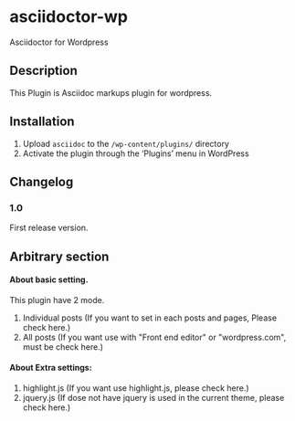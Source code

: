 # asciidoctor-wp
Asciidoctor for Wordpress

## Description

This Plugin is Asciidoc markups plugin for wordpress.

## Installation

1. Upload `asciidoc` to the `/wp-content/plugins/` directory
2. Activate the plugin through the ‘Plugins’ menu in WordPress

## Changelog

### 1.0
First release version.	


## Arbitrary section

#### About basic setting.

This plugin have 2 mode.
1. Individual posts (If you want to set in each posts and pages, Please check here.)
2. All posts (If you want use with "Front end editor" or "wordpress.com", must be check here.)

#### About Extra settings:

1. highlight.js (If you want use highlight.js, please check here.)
2. jquery.js (If dose not have jquery is used in the current theme, please check here.)
